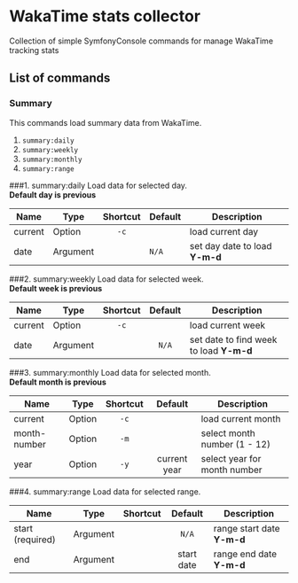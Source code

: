 # WakaTime stats collector
Collection of simple SymfonyConsole commands for manage WakaTime tracking stats

## List of commands

### Summary
This commands load summary data from WakaTime. 

1. `summary:daily`
2. `summary:weekly`
3. `summary:monthly`
4. `summary:range`

###1. summary:daily
Load data for selected day. <br>**Default day is previous**

| Name              | Type      | Shortcut    | Default | Description |
| ----------------- | -------   | :---------: | ------- | ----------- |
| current           | Option    | `-c` || load current day |
| date              | Argument  || `N/A`| set day date to load **Y-m-d** |

###2. summary:weekly
Load data for selected week. <br>**Default week is previous**

| Name              | Type      | Shortcut    | Default | Description |
| ----------------- | -------   | :---------: | :-----: | ----------- |
| current           | Option    | `-c` || load current week |
| date              | Argument  || `N/A` | set date to find week to load **Y-m-d** |


###3. summary:monthly
Load data for selected month. <br>**Default month is previous**

| Name              | Type      | Shortcut    | Default | Description |
| ----------------- | -------   | :---------: | :-----: | ----------- |
| current           | Option    | `-c` || load current month |
| month-number      | Option    | `-m` || select month number (1 - 12) |
| year              | Option    | `-y` | current year | select year for month number |

###4. summary:range
Load data for selected range.

| Name              | Type      | Shortcut    | Default | Description |
| ----------------- | -------   | :---------: | :-----: | ----------- |
| start (required)  | Argument  || `N/A` | range start date **Y-m-d** |
| end               | Argument  || start date | range end date **Y-m-d** |
